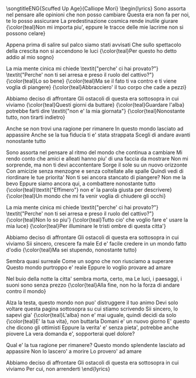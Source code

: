 \songtitleENG{Scuffed Up Age}{Calliope Mori}
\begin{lyrics}
Sono assorta nel pensare alle opinioni che non posso cambiare
Questa era non fa per noi, te lo posso assicurare
La predestinazione cosmica rende inutile giurare
{\color{teal}Non mi importa piu', eppure le tracce delle mie lacrime non si possono celare}

Appena prima di salire sul palco siamo stati avvisati
Che sullo spettacolo della crescita non si accendono le luci
{\color{teal}Per questo ho detto addio al mio sogno}

La mia mente cinica mi chiede \textit{"perche' ci hai provato?"}
\textit{"Perche' non ti sei arresa e preso il ruolo del cattivo?"}
{\color{teal}Lo so bene}
{\color{teal}Ma se il fato ti va contro e ti viene voglia di piangere}
{\color{teal}Abbracciero' il tuo corpo che cade a pezzi}

Abbiamo deciso di affrontare
Gli ostacoli di questa era sottosopra in cui viviamo
{\color{teal}Questi giorni da buttare}
{\color{teal}Guardare l'alba} potrebbe farti dire \textit{"non e' la mia giornata"}
{\color{teal}Nonostante tutto, non tirarti indietro}

Anche se non trovi una ragione per rimanere
In questo mondo lasciato ad appassire
Anche se la tua fiducia ti e' stata strappata
Scegli di andare avanti nonostante tutto

Sono assorta nel pensare al ritmo del mondo che continua a cambiare
Mi rendo conto che amici e alleati hanno piu' di una faccia da mostrare
Non mi sorprende, ma non ti devi accontentare
Sorge il sole su un nuovo orizzonte
Con amicizie senza menzogne e senza coltellate alle spalle
Quindi vedi di riordinare le tue priorita'
Non ti sei ancora stancato di piangere? Non me la bevo
Eppure siamo ancora qui, a combattere nonostante tutto
{\color{teal}\textit{"Effimero"} non e' la parola giusta per descrivere}
{\color{teal}Un mondo che mi fa venir voglia di chiudere gli occhi}

La mia mente cinica mi chiede \textit{"perche' ci hai provato?"}
\textit{"Perche' non ti sei arresa e preso il ruolo del cattivo?"}
{\color{teal}Non lo so piu'}
{\color{teal}Tutto cio' che voglio fare e' usare la mia luce}
{\color{teal}Per illuminare le tristi ombre di questa citta'}

Abbiamo deciso di affrontare
Gli ostacoli di questa era sottosopra in cui viviamo
Sii sincero, crescere fa male
Ed e' facile credere in un mondo fatto d'odio
{\color{teal}Ma sei stupendo, nonostante tutto}

Sembra quasi surreale
Come un sogno che non riusciamo a superare
Questo mondo purtroppo e' reale
Eppure lo voglio provare ad amare

Nel buio della notte la citta' sembra morta, certo, ma
Le luci, i paesaggi, i suoni sono senza prezzo
{\color{teal}Alla fine, non ho la forza di andare contro il mondo}

Alza la testa, questo mondo non puo' distruggere il tuo animo
Devi solo voltare questa pagina sottosopra su cui stiamo scrivendo
Sii sincero, lo sapevi gia'
{\color{teal}L'alba} non e' mai uguale, quindi decidi da solo
{\color{teal}E' la tua vita}, non buttarla
Domani e' un nuovo giorno
E' questo che dicono gli ottimisti
Eppure la verita' e' senza pieta', potrebbe anche piovere
La vera domanda e', sopporterai quel dolore?

Qual e' la tua ragione per rimanere?
Questo mondo splendente lasciato ad appassire
Non lo lascero' a morire
Lo provero' ad amare

Abbiamo deciso di affrontare
Gli ostacoli di questa era sottosopra in cui viviamo
Per cui, non arrenderti
\end{lyrics}

